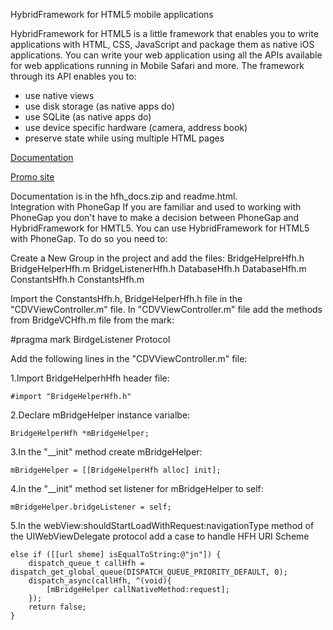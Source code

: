 HybridFramework for HTML5 mobile applications

HybridFramework for HTML5 is a little framework that enables you to write applications with HTML, CSS, JavaScript and package them as native iOS applications. You can write your web application using all the APIs available for web applications running in Mobile Safari and more.
The framework through its API enables you to:
- use native views
- use disk storage (as native apps do)
- use SQLite (as native apps do)
- use device specific hardware (camera, address book)
- preserve state while using multiple HTML pages

<p><a href="http://ektodorov.github.io/HybridFramework_for_HTML5/">Documentation</a></p>
<p><a href="http://toci16.wix.com/hybridframework">Promo site</a></p>
Documentation is in the hfh_docs.zip and readme.html.

<br>
Integration with PhoneGap
If you are familiar and used to working with PhoneGap you don't have to make a decision between PhoneGap and HybridFramework for HMTL5. You can use HybridFramework for HTML5 with PhoneGap.
To do so you need to:

Create a New Group in the project and add the files:
BridgeHelpreHfh.h
BridgeHelperHfh.m
BridgeListenerHfh.h
DatabaseHfh.h
DatabaseHfh.m
ConstantsHfh.h
ConstantsHfh.m

Import the ConstantsHfh.h, BridgeHelperHfh.h file in the "CDVViewController.m" file.
In "CDVViewController.m" file add the methods from BridgeVCHfh.m file from the mark:<br>
<p>&#35;pragma mark BirdgeListener Protocol</p>


Add the following lines in the "CDVViewController.m" file:

1.Import BridgeHelperhHfh header file:

	#import "BridgeHelperHfh.h"


2.Declare mBridgeHelper instance varialbe:

	BridgeHelperHfh *mBridgeHelper;


3.In the "__init" method create mBridgeHelper:

	mBridgeHelper = [[BridgeHelperHfh alloc] init];


4.In the "__init" method set listener for mBridgeHelper to self:

    mBridgeHelper.bridgeListener = self;



5.In the webView:shouldStartLoadWithRequest:navigationType method of the UIWebViewDelegate protocol add a case to handle
HFH URI Scheme

	else if ([[url sheme] isEqualToString:@"jn"]) {
		dispatch_queue_t callHfh = dispatch_get_global_queue(DISPATCH_QUEUE_PRIORITY_DEFAULT, 0);
    	dispatch_async(callHfh, ^(void){
   			[mBridgeHelper callNativeMethod:request];
  	  	});
    	return false;
	}
